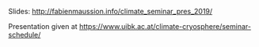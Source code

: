 Slides: http://fabienmaussion.info/climate_seminar_pres_2019/

Presentation given at https://www.uibk.ac.at/climate-cryosphere/seminar-schedule/
